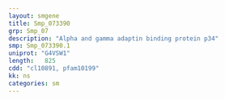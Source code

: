 ```yaml
---
layout: smgene
title: Smp_073390
grp: Smp_07
description: "Alpha and gamma adaptin binding protein p34"
smp: Smp_073390.1
uniprot: "G4VSW1"
length:   825
cdd: "cl10891, pfam10199"
kk: ns
categories: sm
---
```

